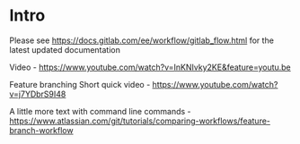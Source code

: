 # Intro

Please see https://docs.gitlab.com/ee/workflow/gitlab_flow.html for the latest updated documentation

Video - https://www.youtube.com/watch?v=InKNIvky2KE&feature=youtu.be


Feature branching
Short quick video - https://www.youtube.com/watch?v=j7YDbrS9I48

A little more text with command line commands - 
https://www.atlassian.com/git/tutorials/comparing-workflows/feature-branch-workflow
